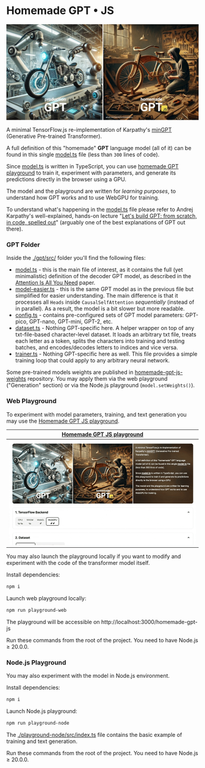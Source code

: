 # Homemade GPT • JS

![Homemade GPT JS](./playground-web/public/cover.jpg)

A minimal TensorFlow.js re-implementation of Karpathy's [minGPT](https://github.com/karpathy/minGPT) (Generative Pre-trained Transformer).

A full definition of this "homemade" **GPT** language model (all of it) can be found in this single [model.ts](./gpt/src/model.ts) file (less than `300` lines of code).

Since [model.ts](./gpt/src/model.ts) is written in TypeScript, you can use [homemade GPT playground](https://trekhleb.dev/homemade-gpt-js) to train it, experiment with parameters, and generate its predictions directly in the browser using a GPU.

The model and the playground are written for *learning purposes*, to understand how GPT works and to use WebGPU for training.

To understand what's happening in the [model.ts](./gpt/src/model.ts) file please refer to Andrej Karpathy's well-explained, hands-on lecture "[Let's build GPT: from scratch, in code, spelled out](https://www.youtube.com/watch?v=kCc8FmEb1nY)" (arguably one of the best explanations of GPT out there).

### GPT Folder

Inside the [./gpt/src/](./gpt/src/) folder you'll find the following files:

- [model.ts](./gpt/src/model.ts) - this is the main file of interest, as it contains the full (yet minimalistic) definition of the decoder GPT model, as described in the [Attention Is All You Need](https://arxiv.org/pdf/1706.03762) paper.
- [model-easier.ts](./gpt/src/model-easier.ts) - this is the same GPT model as in the previous file but simplified for easier understanding. The main difference is that it processes all `Heads` inside `CausalSelfAttention` *sequentially* (instead of in parallel). As a result, the model is a bit slower but more readable.
- [config.ts](./gpt/src/config.ts) - contains pre-configured sets of GPT model parameters: GPT-pico, GPT-nano, GPT-mini, GPT-2, etc.
- [dataset.ts](./gpt/src/dataset.ts) - Nothing GPT-specific here. A helper wrapper on top of any txt-file-based character-level dataset. It loads an arbitrary txt file, treats each letter as a token, splits the characters into training and testing batches, and encodes/decodes letters to indices and vice versa.
- [trainer.ts](./gpt/src/trainer.ts) - Nothing GPT-specific here as well. This file provides a simple training loop that could apply to any arbitrary neural network.

Some pre-trained models weights are published in [homemade-gpt-js-weights](https://github.com/trekhleb/homemade-gpt-js-weights) repository. You may apply them via the web playground ("Generation" section) or via the Node.js playground (`model.setWeights()`).

### Web Playground

To experiment with model parameters, training, and text generation you may use the [Homemade GPT JS playground](https://trekhleb.dev/homemade-gpt-js).

|[Homemade GPT JS playground](https://trekhleb.dev/homemade-gpt-js)|
|---|
|![Homemade GPT playground](./playground-web/public/playground-demo.gif)|

You may also launch the playground locally if you want to modify and experiment with the code of the transformer model itself.

Install dependencies: 

```sh
npm i
```

Launch web playground locally:

```sh
npm run playground-web
```

The playground will be accessible on http://localhost:3000/homemade-gpt-js 

Run these commands from the root of the project. You need to have Node.js ≥ 20.0.0.

### Node.js Playground

You may also experiment with the model in Node.js environment.

Install dependencies: 

```sh
npm i
```

Launch Node.js playground:

```sh
npm run playground-node
```

The [./playground-node/src/index.ts](./playground-node/src/index.ts) file contains the basic example of training and text generation.

Run these commands from the root of the project. You need to have Node.js ≥ 20.0.0.
